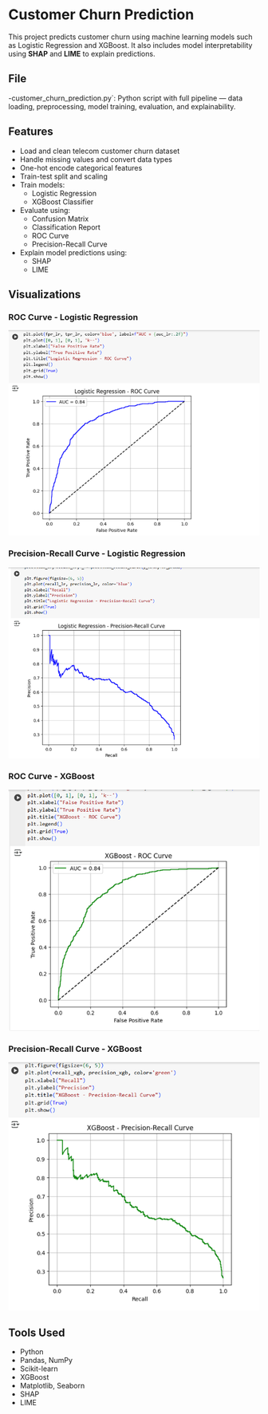 # Customer Churn Prediction
This project predicts customer churn using machine learning models such as Logistic Regression and XGBoost. It also includes model interpretability using **SHAP** and **LIME** to explain predictions.
## File
-customer_churn_prediction.py`: Python script with full pipeline — data loading, preprocessing, model training, evaluation, and explainability.
## Features
- Load and clean telecom customer churn dataset
- Handle missing values and convert data types
- One-hot encode categorical features
- Train-test split and scaling
- Train models:
  - Logistic Regression
  - XGBoost Classifier
- Evaluate using:
  - Confusion Matrix
  - Classification Report
  - ROC Curve
  - Precision-Recall Curve
- Explain model predictions using:
  - SHAP
  - LIME
## Visualizations

### ROC Curve - Logistic Regression
![Logistic ROC](logistic_roc.png)

### Precision-Recall Curve - Logistic Regression
![Logistic PR](logistic_pr.png)

### ROC Curve - XGBoost
![XGBoost ROC](xgb_roc.png)

### Precision-Recall Curve - XGBoost
![XGBoost PR](xgb_pr.png)
## Tools Used
- Python
- Pandas, NumPy
- Scikit-learn
- XGBoost
- Matplotlib, Seaborn
- SHAP
- LIME


